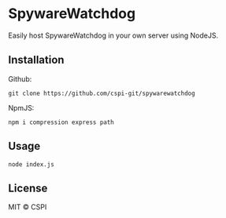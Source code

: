 # SpywareWatchdog
Easily host SpywareWatchdog in your own server using NodeJS.

## Installation
Github:
```
git clone https://github.com/cspi-git/spywarewatchdog
```

NpmJS:
```
npm i compression express path
```

## Usage
```
node index.js
```

## License
MIT © CSPI